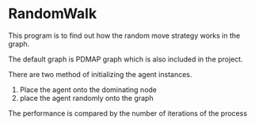 # RandomWalk

This program is to find out how the random move strategy works in the graph.

The default graph is PDMAP graph which is also included in the project.

There are two method of initializing the agent instances.

1. Place the agent onto the dominating node
2. place the agent randomly onto the graph

The performance is compared by the number of iterations of the process
